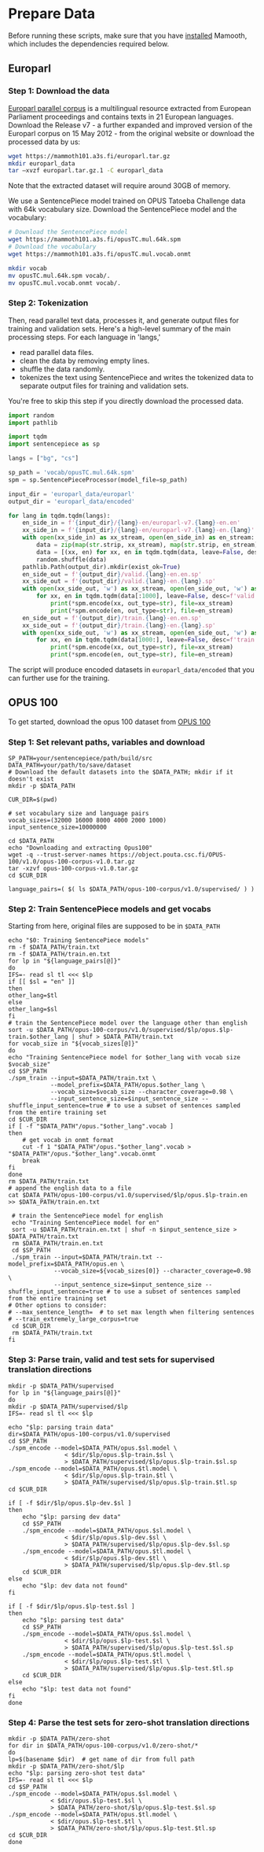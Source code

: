 
# Prepare Data

Before running these scripts, make sure that you have [installed](quickstart) Mamooth, which includes the dependencies required below.


## Europarl

### Step 1: Download the data
[Europarl parallel corpus](https://www.statmt.org/europarl/) is a multilingual resource extracted from European Parliament proceedings and contains texts in 21 European languages. Download the Release v7 - a further expanded and improved version of the Europarl corpus on 15 May 2012 - from the original website or 
download the processed data by us:
```bash
wget https://mammoth101.a3s.fi/europarl.tar.gz
mkdir europarl_data
tar –xvzf europarl.tar.gz.1 -C europarl_data
```
Note that the extracted dataset will require around 30GB of memory.

We use a SentencePiece model trained on OPUS Tatoeba Challenge data with 64k vocabulary size. Download the SentencePiece model and the vocabulary:
```bash
# Download the SentencePiece model
wget https://mammoth101.a3s.fi/opusTC.mul.64k.spm
# Download the vocabulary
wget https://mammoth101.a3s.fi/opusTC.mul.vocab.onmt

mkdir vocab
mv opusTC.mul.64k.spm vocab/.
mv opusTC.mul.vocab.onmt vocab/.
```


### Step 2: Tokenization
Then, read parallel text data, processes it, and generate output files for training and validation sets. 
Here's a high-level summary of the main processing steps. For each language in 'langs,' 
- read parallel data files.
- clean the data by removing empty lines.
- shuffle the data randomly.
- tokenizes the text using SentencePiece and writes the tokenized data to separate output files for training and validation sets.

You're free to skip this step if you directly download the processed data.

```python
import random
import pathlib

import tqdm
import sentencepiece as sp

langs = ["bg", "cs"]

sp_path = 'vocab/opusTC.mul.64k.spm'
spm = sp.SentencePieceProcessor(model_file=sp_path)

input_dir = 'europarl_data/europarl'
output_dir = 'europarl_data/encoded'

for lang in tqdm.tqdm(langs):
    en_side_in = f'{input_dir}/{lang}-en/europarl-v7.{lang}-en.en'
    xx_side_in = f'{input_dir}/{lang}-en/europarl-v7.{lang}-en.{lang}'
    with open(xx_side_in) as xx_stream, open(en_side_in) as en_stream:
        data = zip(map(str.strip, xx_stream), map(str.strip, en_stream))
        data = [(xx, en) for xx, en in tqdm.tqdm(data, leave=False, desc=f'read {lang}') if xx and en] # drop empty lines
        random.shuffle(data)
    pathlib.Path(output_dir).mkdir(exist_ok=True) 
    en_side_out = f'{output_dir}/valid.{lang}-en.en.sp'
    xx_side_out = f'{output_dir}/valid.{lang}-en.{lang}.sp'
    with open(xx_side_out, 'w') as xx_stream, open(en_side_out, 'w') as en_stream:
        for xx, en in tqdm.tqdm(data[:1000], leave=False, desc=f'valid {lang}'):
            print(*spm.encode(xx, out_type=str), file=xx_stream)
            print(*spm.encode(en, out_type=str), file=en_stream)
    en_side_out = f'{output_dir}/train.{lang}-en.en.sp'
    xx_side_out = f'{output_dir}/train.{lang}-en.{lang}.sp'
    with open(xx_side_out, 'w') as xx_stream, open(en_side_out, 'w') as en_stream:
        for xx, en in tqdm.tqdm(data[1000:], leave=False, desc=f'train {lang}'):
            print(*spm.encode(xx, out_type=str), file=xx_stream)
            print(*spm.encode(en, out_type=str), file=en_stream)
```

The script will produce encoded datasets in `europarl_data/encoded` that you can further use for the training.


## OPUS 100 
To get started, download the opus 100 dataset from [OPUS 100](https://opus.nlpl.eu/opus-100.php)

### Step 1: Set relevant paths, variables and download

```
SP_PATH=your/sentencepiece/path/build/src
DATA_PATH=your/path/to/save/dataset
# Download the default datasets into the $DATA_PATH; mkdir if it doesn't exist
mkdir -p $DATA_PATH

CUR_DIR=$(pwd)

# set vocabulary size and language pairs
vocab_sizes=(32000 16000 8000 4000 2000 1000)
input_sentence_size=10000000

cd $DATA_PATH
echo "Downloading and extracting Opus100"
wget -q --trust-server-names https://object.pouta.csc.fi/OPUS-100/v1.0/opus-100-corpus-v1.0.tar.gz
tar -xzvf opus-100-corpus-v1.0.tar.gz
cd $CUR_DIR

language_pairs=( $( ls $DATA_PATH/opus-100-corpus/v1.0/supervised/ ) )
```

### Step 2: Train SentencePiece models and get vocabs

Starting from here, original files are supposed to be in `$DATA_PATH`

```
echo "$0: Training SentencePiece models"
rm -f $DATA_PATH/train.txt
rm -f $DATA_PATH/train.en.txt
for lp in "${language_pairs[@]}"
do
IFS=- read sl tl <<< $lp
if [[ $sl = "en" ]]
then
other_lang=$tl
else
other_lang=$sl
fi
# train the SentencePiece model over the language other than english
sort -u $DATA_PATH/opus-100-corpus/v1.0/supervised/$lp/opus.$lp-train.$other_lang | shuf > $DATA_PATH/train.txt
for vocab_size in "${vocab_sizes[@]}"
do
echo "Training SentencePiece model for $other_lang with vocab size $vocab_size"
cd $SP_PATH
./spm_train --input=$DATA_PATH/train.txt \
            --model_prefix=$DATA_PATH/opus.$other_lang \
            --vocab_size=$vocab_size --character_coverage=0.98 \
            --input_sentence_size=$input_sentence_size --shuffle_input_sentence=true # to use a subset of sentences sampled from the entire training set
cd $CUR_DIR
if [ -f "$DATA_PATH"/opus."$other_lang".vocab ]
then
    # get vocab in onmt format
    cut -f 1 "$DATA_PATH"/opus."$other_lang".vocab > "$DATA_PATH"/opus."$other_lang".vocab.onmt
    break
fi
done
rm $DATA_PATH/train.txt
# append the english data to a file
cat $DATA_PATH/opus-100-corpus/v1.0/supervised/$lp/opus.$lp-train.en >> $DATA_PATH/train.en.txt

 # train the SentencePiece model for english
 echo "Training SentencePiece model for en"
 sort -u $DATA_PATH/train.en.txt | shuf -n $input_sentence_size > $DATA_PATH/train.txt
 rm $DATA_PATH/train.en.txt
 cd $SP_PATH
 ./spm_train --input=$DATA_PATH/train.txt --model_prefix=$DATA_PATH/opus.en \
             --vocab_size=${vocab_sizes[0]} --character_coverage=0.98 \
             --input_sentence_size=$input_sentence_size --shuffle_input_sentence=true # to use a subset of sentences sampled from the entire training set
# Other options to consider:
# --max_sentence_length=  # to set max length when filtering sentences
# --train_extremely_large_corpus=true
 cd $CUR_DIR
 rm $DATA_PATH/train.txt
fi
```

### Step 3: Parse train, valid and test sets for supervised translation directions
```
mkdir -p $DATA_PATH/supervised
for lp in "${language_pairs[@]}"
do
mkdir -p $DATA_PATH/supervised/$lp
IFS=- read sl tl <<< $lp

echo "$lp: parsing train data"
dir=$DATA_PATH/opus-100-corpus/v1.0/supervised
cd $SP_PATH
./spm_encode --model=$DATA_PATH/opus.$sl.model \
                < $dir/$lp/opus.$lp-train.$sl \
                > $DATA_PATH/supervised/$lp/opus.$lp-train.$sl.sp
./spm_encode --model=$DATA_PATH/opus.$tl.model \
                < $dir/$lp/opus.$lp-train.$tl \
                > $DATA_PATH/supervised/$lp/opus.$lp-train.$tl.sp
cd $CUR_DIR

if [ -f $dir/$lp/opus.$lp-dev.$sl ]
then
    echo "$lp: parsing dev data"
    cd $SP_PATH
    ./spm_encode --model=$DATA_PATH/opus.$sl.model \
                < $dir/$lp/opus.$lp-dev.$sl \
                > $DATA_PATH/supervised/$lp/opus.$lp-dev.$sl.sp
    ./spm_encode --model=$DATA_PATH/opus.$tl.model \
                < $dir/$lp/opus.$lp-dev.$tl \
                > $DATA_PATH/supervised/$lp/opus.$lp-dev.$tl.sp
    cd $CUR_DIR
else
    echo "$lp: dev data not found"
fi

if [ -f $dir/$lp/opus.$lp-test.$sl ]
then
    echo "$lp: parsing test data"
    cd $SP_PATH
    ./spm_encode --model=$DATA_PATH/opus.$sl.model \
                < $dir/$lp/opus.$lp-test.$sl \
                > $DATA_PATH/supervised/$lp/opus.$lp-test.$sl.sp
    ./spm_encode --model=$DATA_PATH/opus.$tl.model \
                < $dir/$lp/opus.$lp-test.$tl \
                > $DATA_PATH/supervised/$lp/opus.$lp-test.$tl.sp
    cd $CUR_DIR
else
    echo "$lp: test data not found"
fi
done
```

### Step 4: Parse the test sets for zero-shot translation directions
```
mkdir -p $DATA_PATH/zero-shot
for dir in $DATA_PATH/opus-100-corpus/v1.0/zero-shot/*
do
lp=$(basename $dir)  # get name of dir from full path
mkdir -p $DATA_PATH/zero-shot/$lp
echo "$lp: parsing zero-shot test data"
IFS=- read sl tl <<< $lp
cd $SP_PATH
./spm_encode --model=$DATA_PATH/opus.$sl.model \
            < $dir/opus.$lp-test.$sl \
            > $DATA_PATH/zero-shot/$lp/opus.$lp-test.$sl.sp
./spm_encode --model=$DATA_PATH/opus.$tl.model \
            < $dir/opus.$lp-test.$tl \
            > $DATA_PATH/zero-shot/$lp/opus.$lp-test.$tl.sp
cd $CUR_DIR
done
```
